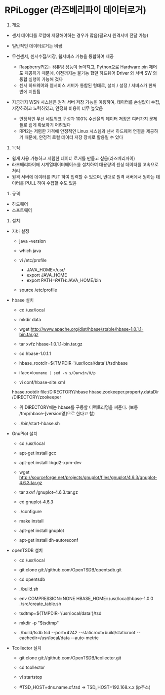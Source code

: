 # RPiLogger (라즈베리파이 데이터로거)

1. 개요
  - 센서 데이터를 로컬에 저장해야하는 경우가 많음(필요시 원격서버 전달 가능)
  - 일반적인 데이터로거는 비쌈
  - 무선센서, 센서수집/저장, 웹서비스 기능을 통합하여 제공
    - RaspberryPi2는 컴퓨팅 성능이 높아지고, Python으로 Hardware pin 제어도 제공하기 때문에, 이전까지는 불가능 했던 하드웨어 Driver 와 서버 SW 의 통합 실행이 가능해 졌다
    - 센서 하드웨어와 웹서비스 서버가 통합된 형태로, 설치 / 설정 / 서비스가 한꺼번에 지원됨

  - 지금까지 WSN 시스템은 원격 서버 저장 기능을 이용하여, 데이터를 손실없이 수집, 저장하려고 노력하였고, 안정화 비용이 너무 높았음
    - 안정적인 무선 네트워크 구성과 100% 수신율의 데이터 저장은 여러가지 문제들로 쉽게 확보하기 어려웠다
    - RPI2는 저렴한 가격에 안정적인 Linux 시스템과 센서 하드웨어 연결을 제공하기 때문에, 안정적 로컬 데이터 저장 장치로 활용될 수 있다
    
1. 목적
  - 쉽게 사용 가능하고 저렴한 데이터 로거를 만들고 싶음(라즈베리파이)
  - 라즈베리파이에 시계열데이터베이스를 설치하여 대용량의 센싱 데이터를 고속으로 처리
  - 원격 서버에 데이터를 PUT 하여 입력할 수 있으며, 반대로 원격 서버에서 원하는 데이터를 PULL 하여 수집할 수도 있음

1. 규격
  - 하드웨어 
  - 소프트웨어

1. 설치
  - 자바 설정
    - java -version
    - which java

    - vi /etc/profile

      - JAVA_HOME=/usr/
      - export JAVA_HOME
      - export PATH=$PATH:$JAVA_HOME/bin

    - source /etc/profile

  - hbase 설치
    - cd /usr/local
    - mkdir data
    - wget http://www.apache.org/dist/hbase/stable/hbase-1.0.1.1-bin.tar.gz
    - tar xvfz hbase-1.0.1.1-bin.tar.gz
    - cd hbase-1.0.1.1

    - hbase_rootdir=${TMPDIR-'/usr/local/data'}/tsdhbase
    - iface=lo`uname | sed -n s/Darwin/0/p`

    - vi conf/hbase-site.xml

     <?xml version="1.0"?>
     <?xml-stylesheet type="text/xsl" href="configuration.xsl"?>
     <configuration>
       <property>
         <name>hbase.rootdir</name>
         <value>file:/DIRECTORY/hbase</value>
       </property>
       <property>
         <name>hbase.zookeeper.property.dataDir</name>
         <value>/DIRECTORY/zookeeper</value>
        </property>
     </configuration>

     - 위 DIRECTORY에는 hbase를 구동할 디렉토리명을 써준다. (보통 /tmp/hbase-[version명]으로 한다고 함)

    - ./bin/start-hbase.sh

  - GnuPlot 설치
     - cd /usr/local
     - apt-get install gcc
     - apt-get install libgd2-xpm-dev
     - wget http://sourceforge.net/projects/gnuplot/files/gnuplot/4.6.3/gnuplot-4.6.3.tar.gz
     - tar zxvf /gnuplot-4.6.3.tar.gz
     - cd gnuplot-4.6.3
     - ./configure
     - make install
     - apt-get install gnuplot

     - apt-get install dh-autoreconf

  - openTSDB 설치
     - cd /usr/local
     - git clone git://github.com/OpenTSDB/opentsdb.git

     - cd opentsdb
     - ./build.sh

     - env COMPRESSION=NONE HBASE_HOME=/usr/local/hbase-1.0.0 ./src/create_table.sh

     - tsdtmp=${TMPDIR-'/usr/local/data'}/tsd
     - mkdir -p "$tsdtmp"
     - ./build/tsdb tsd --port=4242 --staticroot=build/staticroot --cachedir=/usr/local/data --auto-metric

  - Tcollector 설치
     - git clone git://github.com/OpenTSDB/tcollector.git
     - cd tcollector
     - vi startstop

     - #TSD_HOST=dns.name.of.tsd -> TSD_HOST=192.168.x.x (ip주소)

